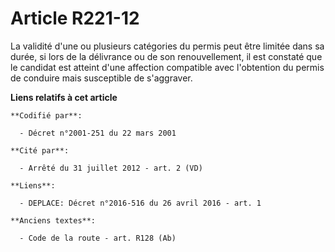 # Article R221-12

La validité d'une ou plusieurs catégories du permis peut être limitée dans sa durée, si lors de la délivrance ou de son
renouvellement, il est constaté que le candidat est atteint d'une affection compatible avec l'obtention du permis de conduire
mais susceptible de s'aggraver.

**Liens relatifs à cet article**

	**Codifié par**:

	  - Décret n°2001-251 du 22 mars 2001

	**Cité par**:

	  - Arrêté du 31 juillet 2012 - art. 2 (VD)

	**Liens**:

	  - DEPLACE: Décret n°2016-516 du 26 avril 2016 - art. 1

	**Anciens textes**:

	  - Code de la route - art. R128 (Ab)
